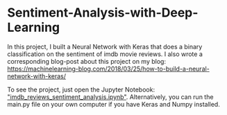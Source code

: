 # Sentiment-Analysis-with-Deep-Learning

In this project, I built a Neural Network with Keras that does a binary classification on the sentiment of imdb movie reviews.
I also wrote a corresponding blog-post about this project on my blog: https://machinelearning-blog.com/2018/03/25/how-to-build-a-neural-network-with-keras/


To see the project, just open the Jupyter Notebook: ["imdb_reviews_sentiment_analysis.ipynb"](https://github.com/Donges-Niklas/Sentiment-Analysis-with-Deep-Learning/blob/master/imdb_reviews_sentiment_analysis.ipynb). Alternatively, you can run the main.py file on your own computer if you have Keras and Numpy installed. 
